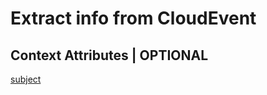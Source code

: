 # Extract info from CloudEvent

## Context Attributes | OPTIONAL

[subject](https://github.com/cloudevents/spec/blob/v1.0.1/spec.md#subject)
